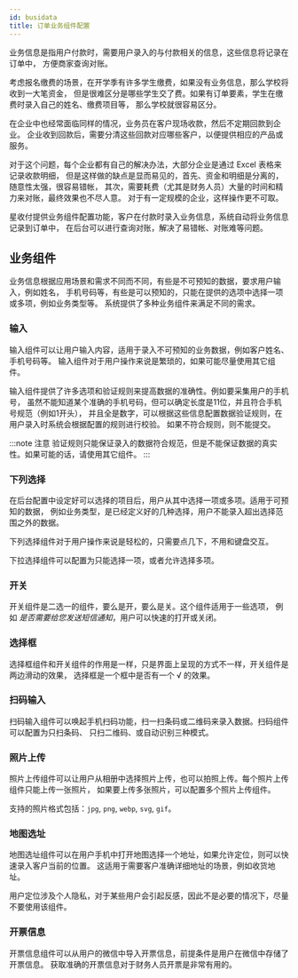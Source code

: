 ```yaml
---
id: busidata
title: 订单业务组件配置
---
```


业务信息是指用户付款时，需要用户录入的与付款相关的信息，这些信息将记录在订单中，
方便商家查询对账。

考虑报名缴费的场景，在开学季有许多学生缴费，如果没有业务信息，那么学校将收到一大笔资金，
但是很难区分是哪些学生交了费。如果有订单要素，学生在缴费时录入自己的姓名、缴费项目等，
那么学校就很容易区分。

在企业中也经常面临同样的情况，业务员在客户现场收款，然后不定期回款到企业。
企业收到回款后，需要分清这些回款对应哪些客户，以便提供相应的产品或服务。

对于这个问题，每个企业都有自己的解决办法，大部分企业是通过 Excel 表格来记录收款明细，
但是这样做的缺点是显而易见的，首先、资金和明细是分离的，随意性太强，很容易错帐，
其次，需要耗费（尤其是财务人员）大量的时间和精力来对账，最终效果也不尽人意。
对于有一定规模的企业，这样操作更不可取。

星收付提供业务组件配置功能，客户在付款时录入业务信息，系统自动将业务信息记录到订单中，
在后台可以进行查询对账，解决了易错帐、对账难等问题。

## 业务组件

业务信息根据应用场景和需求不同而不同，有些是不可预知的数据，要求用户输入，例如姓名，
手机号码等，有些是可以预知的，只能在提供的选项中选择一项或多项，例如业务类型等。
系统提供了多种业务组件来满足不同的需求。

### 输入

输入组件可以让用户输入内容，适用于录入不可预知的业务数据，例如客户姓名、手机号码等。
输入组件对于用户操作来说是繁琐的，如果可能尽量使用其它组件。

输入组件提供了许多选项和验证规则来提高数据的准确性。例如要采集用户的手机号，
虽然不能知道某个准确的手机号码，但可以确定长度是11位，并且符合手机号规范（例如1开头），
并且全是数字，可以根据这些信息配置数据验证规则，在用户录入时系统会根据配置的规则进行校验。
如果不符合规则，则不能提交。

:::note 注意
验证规则只能保证录入的数据符合规范，但是不能保证数据的真实性。如果可能的话，请使用其它组件。
:::

### 下列选择

在后台配置中设定好可以选择的项目后，用户从其中选择一项或多项。适用于可预知的数据，
例如业务类型，是已经定义好的几种选择，用户不能录入超出选择范围之外的数据。

下列选择组件对于用户操作来说是轻松的，只需要点几下，不用和键盘交互。

下拉选择组件可以配置为只能选择一项，或者允许选择多项。

### 开关

开关组件是二选一的组件，要么是开，要么是关。这个组件适用于一些选项，
例如 *是否需要给您发送短信通知*，用户可以快速的打开或关闭。

### 选择框

选择框组件和开关组件的作用是一样，只是界面上呈现的方式不一样，开关组件是两边滑动的效果，
选择框是一个框中是否有一个 √ 的效果。

### 扫码输入

扫码输入组件可以唤起手机扫码功能，扫一扫条码或二维码来录入数据。扫码组件可以配置为只扫条码、
只扫二维码、或自动识别三种模式。

### 照片上传

照片上传组件可以让用户从相册中选择照片上传，也可以拍照上传。每个照片上传组件只能上传一张照片，
如果要上传多张照片，可以配置多个照片上传组件。

支持的照片格式包括：`jpg`, `png`, `webp`, `svg`, `gif`。

### 地图选址

地图选址组件可以在用户手机中打开地图选择一个地址，如果允许定位，则可以快速录入客户当前的位置。
这适用于需要客户准确详细地址的场景，例如收货地址。

用户定位涉及个人隐私，对于某些用户会引起反感，因此不是必要的情况下，尽量不要使用该组件。

### 开票信息

开票信息组件可以从用户的微信中导入开票信息，前提条件是用户在微信中存储了开票信息。
获取准确的开票信息对于财务人员开票是非常有用的。
